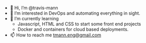 - 👋 Hi, I’m @travis-mann
- 👀 I’m interested in DevOps and automating everything in sight.
- 🌱 I’m currently learning 
  - Javascript, HTML and CSS to start some front end projects
  - Docker and containers for cloud based deployments.
- 📫 How to reach me tmann.eng@gmail.com
